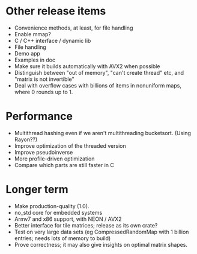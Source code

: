 # Other release items

* Convenience methods, at least, for file handling
* Enable mmap?
* C / C++ interface / dynamic lib
* File handling
* Demo app
* Examples in doc
* Make sure it builds automatically with AVX2 when possible
* Distinguish between "out of memory", "can't create thread" etc, and "matrix is not invertible"
* Deal with overflow cases with billions of items in nonuniform maps, where 0 rounds up to 1.

# Performance

* Multithread hashing even if we aren't multithreading bucketsort.  (Using Rayon??)
* Improve optimization of the threaded version
* Improve pseudoinverse
* More profile-driven optimization
* Compare which parts are still faster in C

# Longer term

* Make production-quality (1.0).
* no_std core for embedded systems
* Armv7 and x86 support, with NEON / AVX2
* Better interface for tile matrices; release as its own crate?
* Test on very large data sets (eg CompressedRandomMap with 1 billion entries; needs lots of memory to build)
* Prove correctness; it may also give insights on optimal matrix shapes.
